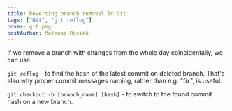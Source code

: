 ```yaml
---
title: Reverting branch removal in Git
tags: ["Git", "git reflog"]
cover: git.png
postAuthor: Mateusz Rosiek
---
```


If we remove a branch with changes from the whole day coincidentally, we can use:

`git reflog` - to find the hash of the latest commit on deleted branch.
That's also why proper commit messages naming, rather than e.g. "fix", is useful.

`git checkout -b [branch_name] [hash]` - to switch to the found commit hash on a new branch.
